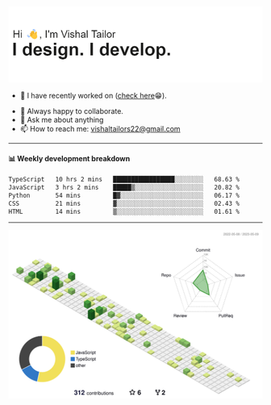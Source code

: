 ![Hi, I'm Vishal Tailor. I design. I develop.](https://github.com/vishaltailors/vishaltailors/blob/main/header.png?raw=true)

- 🔭 I have recently worked on ([check here](https://vishaltailor.com)😁).
<!-- - 🎦 Currently watching: JavaScript: The Hard Parts By Will Sentance. -->
- 👯 Always happy to collaborate.
- 💬 Ask me about anything
- 📫 How to reach me: <a href="mailto:vishaltailors22@gmail.com">vishaltailors22@gmail.com</a>

<hr /> 
<h4>📊 Weekly development breakdown</h4>
<!--START_SECTION:waka-->

```text
TypeScript   10 hrs 2 mins   █████████████████░░░░░░░░   68.63 %
JavaScript   3 hrs 2 mins    █████▒░░░░░░░░░░░░░░░░░░░   20.82 %
Python       54 mins         █▓░░░░░░░░░░░░░░░░░░░░░░░   06.17 %
CSS          21 mins         ▓░░░░░░░░░░░░░░░░░░░░░░░░   02.43 %
HTML         14 mins         ▒░░░░░░░░░░░░░░░░░░░░░░░░   01.61 %
```

<!--END_SECTION:waka-->
<hr /> 

![](./profile-3d-contrib/profile-green-animate.svg)
